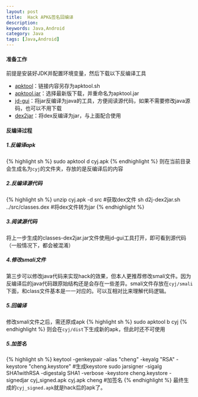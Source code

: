 ```yaml
---
layout: post
title:  Hack APK&签名回编译
description:
keywords: Java,Android
category: Java
tags: [Java,Android]
---
```


#### 准备工作

前提是安装好JDK并配置环境变量，然后下载以下反编译工具

* [apktool](https://raw.githubusercontent.com/iBotPeaches/Apktool/master/scripts/osx/apktool)：链接内容另存为apktool.sh
* [apktool.jar](https://bitbucket.org/iBotPeaches/apktool/downloads/?tab=downloads)：选择最新版下载，并重命名为apktool.jar
* [jd-gui](http://jd.benow.ca/)：将jar反编译为java的工具，方便阅读源代码，如果不需要修改java源码，也可以不用下载
* [dex2jar](http://sourceforge.net/projects/dex2jar/files/)：将dex反编译为jar，与上面配合使用

<!-- more -->

#### 反编译过程

##### 1.反编译apk
{% highlight sh %} 
sudo apktool d cyj.apk
{% endhighlight %}
则在当前目录会生成名为`cyj`的文件夹，存放的是反编译后的内容

##### 2.反编译源代码
{% highlight sh %} 
unzip cyj.apk -d src #获取dex文件
sh d2j-dex2jar.sh ../src/classes.dex #将dex文件转为jar
{% endhighlight %}

##### 3.阅读源代码

将上一步生成的classes-dex2jar.jar文件使用jd-gui工具打开，即可看到源代码（一般情况下，都会被混淆）

##### 4.修改smali文件

第三步可以修改java代码来实现hack的效果，但本人更推荐修改smali文件。因为反编译后的java代码跟原始结构还是会存在一些差异。smali文件存放在`cyj/smali`下面，和class文件基本是一一对应的。可以互相对比来理解代码逻辑。

##### 5.回编译

修改smali文件之后，需还原成apk
{% highlight sh %} 
sudo apktool b cyj
{% endhighlight %}
则会在`cyj/dist`下生成新的apk，但此时还不可使用

##### 5.加签名
{% highlight sh %} 
keytool -genkeypair -alias "cheng" -keyalg "RSA" -keystore "cheng.keystore" #生成keystore
sudo jarsigner  -sigalg SHA1withRSA -digestalg SHA1 -verbose -keystore cheng.keystore -signedjar cyj_signed.apk cyj.apk cheng #加签名
{% endhighlight %}
最终生成的`cyj_signed.apk`就是hack后的apk了。
